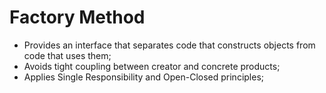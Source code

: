 # Factory Method

- Provides an interface that separates code that constructs objects from code that uses them;
- Avoids tight coupling between creator and concrete products;
- Applies Single Responsibility and Open-Closed principles;